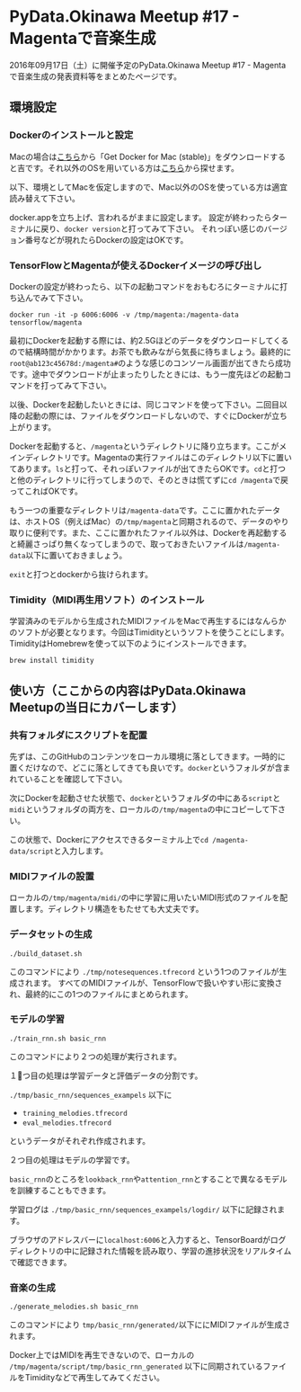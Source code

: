 # PyData.Okinawa Meetup #17 - Magentaで音楽生成

2016年09月17日（土）に開催予定のPyData.Okinawa Meetup #17 - Magentaで音楽生成の発表資料等をまとめたページです。

## 環境設定

### Dockerのインストールと設定

Macの場合は[こちら](https://docs.docker.com/docker-for-mac/)から「Get Docker for Mac (stable)」をダウンロードすると吉です。それ以外のOSを用いている方は[こちら](https://docs.docker.com/engine/installation/)から探せます。

以下、環境としてMacを仮定しますので、Mac以外のOSを使っている方は適宜読み替えて下さい。

docker.appを立ち上げ、言われるがままに設定します。
設定が終わったらターミナルに戻り、`docker version`と打ってみて下さい。
それっぽい感じのバージョン番号などが現れたらDockerの設定はOKです。

### TensorFlowとMagentaが使えるDockerイメージの呼び出し

Dockerの設定が終わったら、以下の起動コマンドをおもむろにターミナルに打ち込んでみて下さい。

```bash:
docker run -it -p 6006:6006 -v /tmp/magenta:/magenta-data tensorflow/magenta
```

最初にDockerを起動する際には、約2.5Gほどのデータをダウンロードしてくるので結構時間がかかります。お茶でも飲みながら気長に待ちましょう。最終的に`root@ab123c45678d:/magenta#`のような感じのコンソール画面が出てきたら成功です。途中でダウンロードが止まったりしたときには、もう一度先ほどの起動コマンドを打ってみて下さい。

以後、Dockerを起動したいときには、同じコマンドを使って下さい。二回目以降の起動の際には、ファイルをダウンロードしないので、すぐにDockerが立ち上がります。

Dockerを起動すると、`/magenta`というディレクトリに降り立ちます。ここがメインディレクトリです。Magentaの実行ファイルはこのディレクトリ以下に置いてあります。`ls`と打って、それっぽいファイルが出てきたらOKです。`cd`と打つと他のディレクトリに行ってしまうので、そのときは慌てずに`cd /magenta`で戻ってこればOKです。

もう一つの重要なディレクトリは`/magenta-data`です。ここに置かれたデータは、ホストOS（例えばMac）の`/tmp/magenta`と同期されるので、データのやり取りに便利です。また、ここに置かれたファイル以外は、Dockerを再起動すると綺麗さっぱり無くなってしまうので、取っておきたいファイルは`/magenta-data`以下に置いておきましょう。

`exit`と打つとdockerから抜けられます。

### Timidity（MIDI再生用ソフト）のインストール

学習済みのモデルから生成されたMIDIファイルをMacで再生するにはなんらかのソフトが必要となります。今回はTimidityというソフトを使うことにします。TimidityはHomebrewを使って以下のようにインストールできます。

```bash:
brew install timidity
```

## 使い方（ここからの内容はPyData.Okinawa Meetupの当日にカバーします）

### 共有フォルダにスクリプトを配置

先ずは、このGitHubのコンテンツをローカル環境に落としてきます。一時的に置くだけなので、どこに落としてきても良いです。`docker`というフォルダが含まれていることを確認して下さい。

次にDockerを起動させた状態で、`docker`というフォルダの中にある`script`と`midi`というフォルダの両方を、ローカルの`/tmp/magenta`の中にコピーして下さい。

この状態で、Dockerにアクセスできるターミナル上で`cd /magenta-data/script`と入力します。

### MIDIファイルの設置

ローカルの`/tmp/magenta/midi/`の中に学習に用いたいMIDI形式のファイルを配置します。ディレクトリ構造をもたせても大丈夫です。

### データセットの生成

```
./build_dataset.sh
```

このコマンドにより `./tmp/notesequences.tfrecord`  という1つのファイルが生成されます。
すべてのMIDIファイルが、TensorFlowで扱いやすい形に変換され、最終的にこの1つのファイルにまとめられます。

### モデルの学習

```
./train_rnn.sh basic_rnn
```

このコマンドにより２つの処理が実行されます。

１つ目の処理は学習データと評価データの分割です。

 `./tmp/basic_rnn/sequences_exampels` 以下に

- `training_melodies.tfrecord`
- `eval_melodies.tfrecord`

というデータがそれぞれ作成されます。

２つ目の処理はモデルの学習です。

`basic_rnn`のところを`lookback_rnn`や`attention_rnn`とすることで異なるモデルを訓練することもできます。

学習ログは `./tmp/basic_rnn/sequences_exampels/logdir/` 以下に記録されます。

ブラウザのアドレスバーに`localhost:6006`と入力すると、TensorBoardがログディレクトリの中に記録された情報を読み取り、学習の進捗状況をリアルタイムで確認できます。

### 音楽の生成

```
./generate_melodies.sh basic_rnn
```

このコマンドにより
`tmp/basic_rnn/generated/`以下ににMIDIファイルが生成されます。

Docker上ではMIDIを再生できないので、ローカルの `/tmp/magenta/script/tmp/basic_rnn_generated` 以下に同期されているファイルをTimidityなどで再生してみてください。
